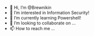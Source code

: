 - 👋 Hi, I’m @Brewnikin
- 👀 I’m interested in Information Security! 
- 🌱 I’m currently learning Powershell!
- 💞️ I’m looking to collaborate on ...
- 📫 How to reach me ... 

<!---
Brewnikin/Brewnikin is a ✨ special ✨ repository because its `README.md` (this file) appears on your GitHub profile.
You can click the Preview link to take a look at your changes.
--->
